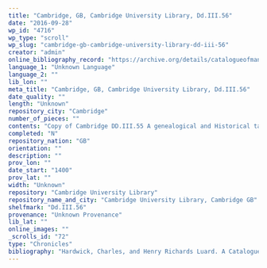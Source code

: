 ```yaml
---
title: "Cambridge, GB, Cambridge University Library, Dd.III.56"
date: "2016-09-28"
wp_id: "4716"
wp_type: "scroll"
wp_slug: "cambridge-gb-cambridge-university-library-dd-iii-56"
creator: "admin"
online_bibliography_record: "https://archive.org/details/catalogueofmanus01cambuoft p.151"
language_1: "Unknown Language"
language_2: ""
lib_lon: ""
meta_title: "Cambridge, GB, Cambridge University Library, Dd.III.56"
date_quality: ""
length: "Unknown"
repository_city: "Cambridge"
number_of_pieces: ""
contents: "Copy of Cambridge DD.III.55 A genealogical and Historical table from Adam to the time of the Apostles."
completed: "N"
repository_nation: "GB"
orientation: ""
description: ""
prov_lon: ""
date_start: "1400"
prov_lat: ""
width: "Unknown"
repository: "Cambridge University Library"
repository_name_and_city: "Cambridge University Library, Cambridge GB"
shelfmark: "Dd.III.56"
provenance: "Unknown Provenance"
lib_lat: ""
online_images: ""
_scrolls_id: "72"
type: "Chronicles"
bibliography: "Hardwick, Charles, and Henry Richards Luard. A Catalogue of the Manuscripts Preserved in the Library of the University of Cambridge. Studies of the University Press. London: Hamilton, Adams, and Co., 1856. p. 152"
---
```



